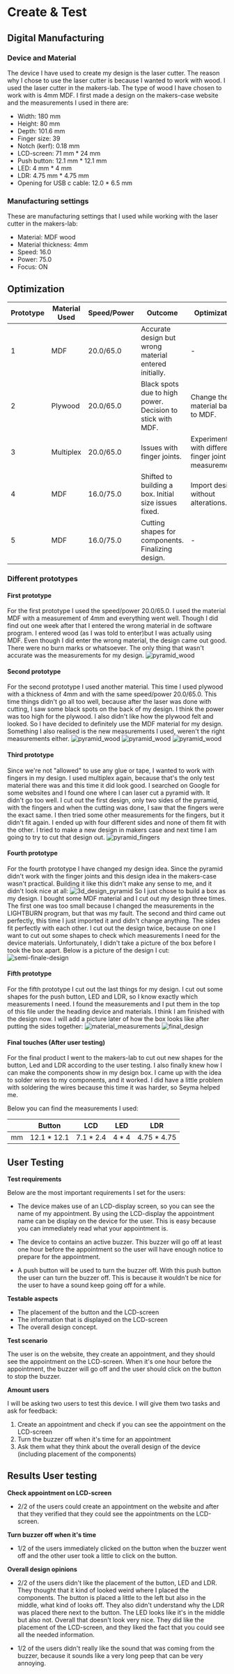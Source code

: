 # Create & Test

## Digital Manufacturing

### Device and Material
The device I have used to create my design is the laser cutter. The reason why I chose to use the laser cutter is because
I wanted to work with wood. I used the laser cutter in the makers-lab. The type of wood I have chosen to work with is 
4mm MDF. I first made a design on the makers-case website and the measurements I used in there are:

- Width: 180 mm
- Height: 80 mm
- Depth: 101.6 mm
- Finger size: 39
- Notch (kerf): 0.18 mm
- LCD-screen: 71 mm * 24 mm 
- Push button: 12.1 mm * 12.1 mm
- LED: 4 mm * 4 mm
- LDR: 4.75 mm * 4.75 mm
- Opening for USB c cable: 12.0 * 6.5 mm

### Manufacturing settings
These are manufacturing settings that I used while working with the laser cutter in the makers-lab:

- Material: MDF wood
- Material thickness: 4mm
- Speed: 16.0
- Power: 75.0
- Focus: ON

## Optimization

| Prototype | Material Used | Speed/Power | Outcome                                                    | Optimization                                         |
|-----------|---------------|-------------|------------------------------------------------------------|------------------------------------------------------|
| 1         | MDF           | 20.0/65.0   | Accurate design but wrong material entered initially.      | -                                                    |
| 2         | Plywood       | 20.0/65.0   | Black spots due to high power. Decision to stick with MDF. | Change the material back to MDF.                     |
| 3         | Multiplex     | 20.0/65.0   | Issues with finger joints.                                 | Experiment with different finger joint measurements. |
| 4         | MDF           | 16.0/75.0   | Shifted to building a box. Initial size issues fixed.      | Import design without alterations.                   |
| 5         | MDF           | 16.0/75.0   | Cutting shapes for components. Finalizing design.          | -                                                    |

### Different prototypes

#### First prototype

For the first prototype I used the speed/power 20.0/65.0. I used the material MDF with a measurement of 4mm
and everything went well. Though I did find out one week after that I entered the wrong material in de software program.
I entered wood (as I was told to enter)but I was actually using MDF. Even though I did enter the wrong material,
the design came out good. There were no burn marks or whatsoever. The only thing that wasn't accurate was the measurements
for my design.
![pyramid_wood](../assets/pyramid_wood_1.jpg)

#### Second prototype
For the second prototype I used another material. This time I used plywood with a thickness of 4mm and with the same
speed/power 20.0/65.0. This time things didn't go all too well, because after the laser was done with cutting,
I saw some black spots on the back of my design. I think the power was too high for the plywood. I also didn't like how
the plywood felt and looked. So I have decided to definitely use the MDF material for my design. Something I also realised
is the new measurements I used, weren't the right measurements either.
![pyramid_wood](../assets/pyramid_pro2_1.jpg)
![pyramid_wood](../assets/pyramid_pro2_2.jpg)
![pyramid_wood](../assets/pyramid_pro2_3.jpg)

#### Third prototype
Since we're not "allowed" to use any glue or tape, I wanted to work with fingers in my design. I used multiplex again,
because that's the only test material there was and this time it did look good. I searched on Google for some
websites and I found one where I can laser cut a pyramid with. It didn't go too well. I cut out the first design, only
two sides of the pyramid, with the fingers and when the cutting was done, I saw that the fingers were the exact same. I then
tried some other measurements for the fingers, but it didn't fit again. I ended up with four different sides and none of them
fit with the other. I tried to make a new design in makers case and next time I am going to try to cut that design out.
![pyramid_fingers](../assets/pyramid_fingers.jpg)

#### Fourth prototype
For the fourth prototype I have changed my design idea. Since the pyramid didn't work with the finger joints and this
design idea in the makers-case wasn't practical. Building it like this didn't make any sense to me, and it didn't look nice
at all:
![3d_design_pyramid](../assets/3d_pyramid_design.png)
So I just chose to build a box as my design. I bought some MDF material and I cut out my design three times. The first one
was too small because I changed the measurements in the LIGHTBURN program, but that was my fault. The second and third
came out perfectly, this time I just imported it and didn't change anything. The sides fit perfectly with each other. I 
cut out the design twice, because on one I want to cut out some shapes to check which measurements I need for the device 
materials. Unfortunately, I didn't take a picture of the box before I took the box apart. 
Below is a picture of the design I cut:
![semi-finale-design](../assets/semi-finale_design.jpg)

#### Fifth prototype
For the fifth prototype I cut out the last things for my design. I cut out some shapes for the push button, LED and LDR,
so I know exactly which measurements I need. I found the measurements and I put them in the top of this file under the 
heading device and materials. I think I am finished with the design now. I will add a picture later of how the box looks
like after putting the sides together:
![material_measurements](../assets/material_measurements.jpg)
![final_design](../assets/final_design.jpg)

#### Final touches (After user testing)
For the final product I went to the makers-lab to cut out new shapes for the button, Led and LDR according to the user
testing. I also finally knew how I can make the components show in my design box. I came up with the idea to solder wires
to my components, and it worked. I did have a little problem with soldering the wires because this time it was harder, 
so Seyma helped me.

Below you can find the measurements I used:

|     | Button      | LCD       | LED   | LDR         |
|-----|-------------|-----------|-------|-------------|
| mm  | 12.1 * 12.1 | 7.1 * 2.4 | 4 * 4 | 4.75 * 4.75 |


## User Testing

**Test requirements**

Below are the most important requirements I set for the users:

- The device makes use of an LCD-display screen, so you can see the name of my appointment. By using
  the LCD-display the appointment name can be display on the device for the user. This is easy because you can immediately
  read what your appointment is.

- The device to contains an active buzzer. This buzzer will go off at least one hour before the
  appointment so the user will have enough notice to prepare for the appointment.

- A push button will be used to turn the buzzer off. With this push button the user can turn the buzzer off.
  This is because it wouldn't be nice for the user to have a sound keep going off for a while.

**Testable aspects**

- The placement of the button and the LCD-screen
- The information that is displayed on the LCD-screen
- The overall design concept.

**Test scenario**

The user is on the website, they create an appointment, and they should see the appointment on the LCD-screen. When it's
one hour before the appointment, the buzzer will go off and the user should click on the button to stop the buzzer.

**Amount users**

I will be asking two users to test this device. I will give them two tasks and ask for feedback:

1. Create an appointment and check if you can see the appointment on the LCD-screen
2. Turn the buzzer off when it's time for an appointment
3. Ask them what they think about the overall design of the device (including placement of the components)

## Results User testing

**Check appointment on LCD-screen**

- 2/2 of the users could create an appointment on the website and after that they verified that they could see the 
appointments on the LCD-screen.

**Turn buzzer off when it's time**

- 1/2 of the users immediately clicked on the button when the buzzer went off and the other user took a little to click 
on the button. 

**Overall design opinions**

- 2/2 of the users didn't like the placement of the button, LED and LDR. They thought that it kind of looked weird where I 
placed the components. The button is placed a little to the left but also in the middle, what kind of looks off. They 
also didn't understand why the LDR was placed there next to the button. The LED looks like it's in the middle but also not.
Overall that doesn't look very nice. They did like the placement of the LCD-screen, and they liked the fact that you could
see all the needed information.

- 1/2 of the users didn't really like the sound that was coming from the buzzer, because it sounds like a very long peep that
can be very annoying. 




